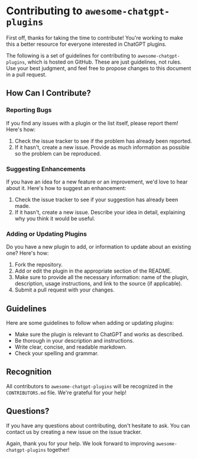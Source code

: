 # Contributing to `awesome-chatgpt-plugins`

First off, thanks for taking the time to contribute! You're working to make this a better resource for everyone interested in ChatGPT plugins.

The following is a set of guidelines for contributing to `awesome-chatgpt-plugins`, which is hosted on GitHub. These are just guidelines, not rules. Use your best judgment, and feel free to propose changes to this document in a pull request.

## How Can I Contribute?

### Reporting Bugs

If you find any issues with a plugin or the list itself, please report them! Here's how:

1. Check the issue tracker to see if the problem has already been reported.
2. If it hasn't, create a new issue. Provide as much information as possible so the problem can be reproduced.

### Suggesting Enhancements

If you have an idea for a new feature or an improvement, we'd love to hear about it. Here's how to suggest an enhancement:

1. Check the issue tracker to see if your suggestion has already been made.
2. If it hasn't, create a new issue. Describe your idea in detail, explaining why you think it would be useful.

### Adding or Updating Plugins

Do you have a new plugin to add, or information to update about an existing one? Here's how:

1. Fork the repository.
2. Add or edit the plugin in the appropriate section of the README.
3. Make sure to provide all the necessary information: name of the plugin, description, usage instructions, and link to the source (if applicable).
4. Submit a pull request with your changes.

## Guidelines

Here are some guidelines to follow when adding or updating plugins:

- Make sure the plugin is relevant to ChatGPT and works as described.
- Be thorough in your description and instructions. 
- Write clear, concise, and readable markdown.
- Check your spelling and grammar.

## Recognition

All contributors to `awesome-chatgpt-plugins` will be recognized in the `CONTRIBUTORS.md` file. We're grateful for your help!

## Questions?

If you have any questions about contributing, don't hesitate to ask. You can contact us by creating a new issue on the issue tracker.

Again, thank you for your help. We look forward to improving `awesome-chatgpt-plugins` together!
